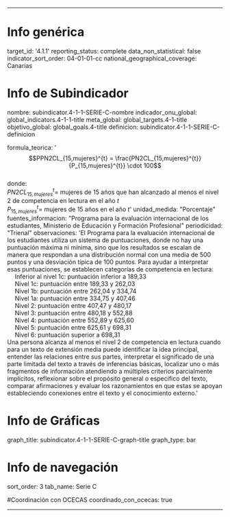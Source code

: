 ---

# Info genérica
target_id: '4.1.1'
reporting_status: complete
data_non_statistical: false
indicator_sort_order: 04-01-01-cc
national_geographical_coverage: Canarias

# Info de Subindicador
nombre: subindicator.4-1-1-SERIE-C-nombre
indicador_onu_global: global_indicators.4-1-1-title
meta_global: global_targets.4-1-title
objetivo_global: global_goals.4-title
definicion: subindicator.4-1-1-SERIE-C-definicion

formula_teorica: '$$PPN2CL_{15,mujeres}^{t} = \frac{PN2CL_{15,mujeres}^{t}}{P_{15,mujeres}^{t}} \cdot 100$$ <br>
donde: <br>
$PN2CL_{15,mujeres}^{t} =$ mujeres de 15 años que han alcanzado al menos el nivel 2 de competencia en lectura en el año $t$ <br>
$P_{15,mujeres}^{t} =$ mujeres de 15 años en el año $t$'
unidad_medida: "Porcentaje"
fuentes_informacion: "Programa para la evaluación internacional de los estudiantes, Ministerio de Educación y Formación Profesional"
periodicidad: "Trienal"
observaciones: 'El Programa para la evaluación internacional de los estudiantes utiliza un sistema de puntuaciones, donde no hay una puntuación máxima ni mínima, sino que los resultados se escalan de manera que respondan a una distribución normal con una media de 500 puntos y una desviación típica de 100 puntos. Para ayudar a interpretar esas puntuaciones, se establecen categorías de competencia en lectura:<br>
&emsp; Inferior al nivel 1c: puntuación inferior a 189,33 <br>
&emsp; Nivel 1c: puntuación entre 189,33 y 262,03 <br>
&emsp; Nivel 1b: puntuación entre 262,04 y 334,74 <br>
&emsp; Nivel 1a: puntuación entre 334,75 y 407,46 <br>
&emsp; Nivel 2: puntuación entre 407,47 y 480,17 <br>
&emsp; Nivel 3: puntuación entre 480,18 y 552,88 <br>
&emsp; Nivel 4: puntuación entre 552,89 y 625,60 <br>
&emsp; Nivel 5: puntuación entre 625,61 y 698,31 <br>
&emsp; Nivel 6: puntuación superior a 698,31 <br>
Una persona alcanza al menos el nivel 2 de competencia en lectura cuando para un texto de extensión media puede identificar la idea principal, entender las relaciones entre sus partes, interpretar el significado de una parte limitada del texto a través de inferencias básicas, localizar uno o más fragmentos de información atendiendo a múltiples criterios parcialmente implícitos, reflexionar sobre el propósito general o específico del texto, comparar afirmaciones y evaluar los razonamientos en que estas se apoyan estableciendo conexiones entre el texto y el conocimiento externo.'

# Info de Gráficas
graph_title: subindicator.4-1-1-SERIE-C-graph-title
graph_type: bar

# Info de navegación
sort_order: 3
tab_name: Serie C

#Coordinación con OCECAS
coordinado_con_ocecas: true

---